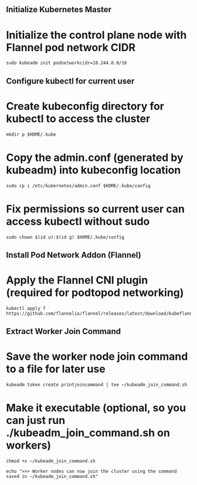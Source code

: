 
## Initialize Kubernetes Master
 
# Initialize the control plane node with Flannel pod network CIDR
```
sudo kubeadm init podnetworkcidr=10.244.0.0/16
```

 
## Configure kubectl for current user
 # Create kubeconfig directory for kubectl to access the cluster
```
mkdir p $HOME/.kube
```
# Copy the admin.conf (generated by kubeadm) into kubeconfig location

```
sudo cp i /etc/kubernetes/admin.conf $HOME/.kube/config
```
# Fix permissions so current user can access kubectl without sudo
```
sudo chown $(id u):$(id g) $HOME/.kube/config
```
 ## Install Pod Network Addon (Flannel)
 # Apply the Flannel CNI plugin (required for podtopod networking)

```
kubectl apply f https://github.com/flannelio/flannel/releases/latest/download/kubeflannel.yml
```

 ## Extract Worker Join Command
 
# Save the worker node join command to a file for later use
```
kubeadm token create printjoincommand | tee ~/kubeadm_join_command.sh
```
# Make it executable (optional, so you can just run ./kubeadm_join_command.sh on workers)
```
chmod +x ~/kubeadm_join_command.sh

echo ">>> Worker nodes can now join the cluster using the command saved in ~/kubeadm_join_command.sh"
```